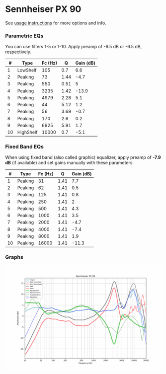 # Sennheiser PX 90
See [usage instructions](https://github.com/jaakkopasanen/AutoEq#usage) for more options and info.

### Parametric EQs
You can use filters 1-5 or 1-10. Apply preamp of -6.5 dB or -6.5 dB, respectively.

|   # | Type      |   Fc (Hz) |    Q |   Gain (dB) |
|-----|-----------|-----------|------|-------------|
|   1 | LowShelf  |       105 | 0.7  |         6.6 |
|   2 | Peaking   |        73 | 1.44 |        -4.7 |
|   3 | Peaking   |       550 | 0.51 |         5   |
|   4 | Peaking   |      3235 | 1.42 |       -13.9 |
|   5 | Peaking   |      4979 | 2.28 |         5.1 |
|   6 | Peaking   |        44 | 5.12 |         1.2 |
|   7 | Peaking   |        56 | 3.69 |        -0.7 |
|   8 | Peaking   |       170 | 2.6  |         0.2 |
|   9 | Peaking   |      6925 | 5.91 |         1.7 |
|  10 | HighShelf |     10000 | 0.7  |        -5.1 |

### Fixed Band EQs
When using fixed band (also called graphic) equalizer, apply preamp of **-7.9 dB** (if available) and set gains manually with these parameters.

|   # | Type    |   Fc (Hz) |    Q |   Gain (dB) |
|-----|---------|-----------|------|-------------|
|   1 | Peaking |        31 | 1.41 |         7.7 |
|   2 | Peaking |        62 | 1.41 |         0.5 |
|   3 | Peaking |       125 | 1.41 |         0.8 |
|   4 | Peaking |       250 | 1.41 |         2   |
|   5 | Peaking |       500 | 1.41 |         4.3 |
|   6 | Peaking |      1000 | 1.41 |         3.5 |
|   7 | Peaking |      2000 | 1.41 |        -4.7 |
|   8 | Peaking |      4000 | 1.41 |        -7.4 |
|   9 | Peaking |      8000 | 1.41 |         1.9 |
|  10 | Peaking |     16000 | 1.41 |       -11.3 |

### Graphs
![](./Sennheiser%20PX%2090.png)
